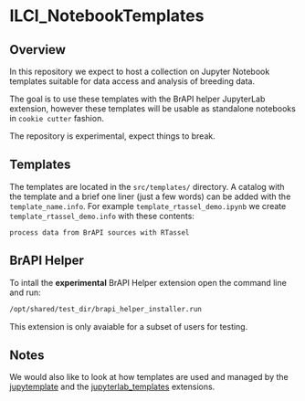 # ILCI_NotebookTemplates

## Overview

In this repository we expect to host a collection on Jupyter Notebook templates suitable for data access and analysis of breeding data.

The goal is to use these templates with the BrAPI helper JupyterLab extension, however these templates will be usable as standalone notebooks in `cookie cutter` fashion.

The repository is experimental, expect things to break.


## Templates

The templates are located in the `src/templates/` directory.
A catalog with the template and a brief one liner (just a few words) can be added with the `template_name.info`.
For example `template_rtassel_demo.ipynb` we create `template_rtassel_demo.info` with these contents:
```
process data from BrAPI sources with RTassel
```

## BrAPI Helper

To intall the **experimental** BrAPI Helper extension open the command line and run:
``` bash
/opt/shared/test_dir/brapi_helper_installer.run
```
This extension is only avaiable for a subset of users for testing.

## Notes

We would also like to look at how templates are used and managed by the [jupytemplate](https://github.com/xtreamsrl/jupytemplate) and the [jupyterlab_templates](https://github.com/finos/jupyterlab_templates) extensions.
